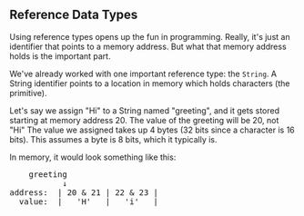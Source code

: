 ## Reference Data Types
Using reference types opens up the fun in programming. Really, it's just an identifier that points to a memory address. But what that memory address holds is the important part.

We've already worked with one important reference type: the `String`. A String identifier points to a location in memory which holds characters (the primitive).

Let's say we assign &quot;Hi&quot; to a String named &quot;greeting&quot;, and it gets stored starting at memory address 20. The value of the greeting will be 20, not &quot;Hi&quot;
The value we assigned takes up 4 bytes (32 bits since a character is 16 bits). This assumes a byte is 8 bits, which it typically is.

In memory, it would look something like this:
<pre>
    greeting
           &darr;
address:  | 20 & 21 | 22 & 23 |
  value:  |   'H'   |   'i'   |
</pre>